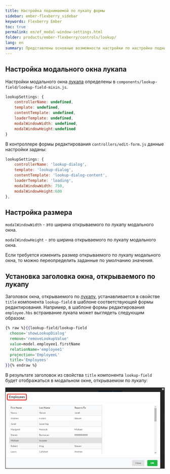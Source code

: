 ```yaml
---
title: Настройка поднимаемой по лукапу формы
sidebar: ember-flexberry_sidebar
keywords: Flexberry Ember
toc: true
permalink: en/ef_modal-window-settings.html
folder: products/ember-flexberry/controls/lookup/
lang: en
summary: Представлены основные возможности настройки по настройке поднимаемой по лукапу формы.
---
```


## Настройка модального окна лукапа

Настройки модального окна [лукапа](ef_lookup.html) определены в `components/lookup-field/lookup-field-mixin.js`.

```js
lookupSettings: {
	controllerName: undefined,
	template: undefined,
	contentTemplate: undefined,
	loaderTemplate: undefined,
	modalWindowWidth: undefined,
	modalWindowHeight:undefined
}
```

В контроллере формы редактирования `controllers/edit-form.js` данные настройки заданы:

```js
lookupSettings: {
    controllerName: 'lookup-dialog',
    template: 'lookup-dialog',
    contentTemplate: 'lookup-dialog-content',
    loaderTemplate: 'loading',
    modalWindowWidth: 750,
    modalWindowHeight:600
},
```

## Настройка размера

`modalWindowWidth` - это ширина открываемого по лукапу модального окна.

`modalWindowHeight` - это ширина открываемого по лукапу модального окна.

Если требуется изменить размер открываемого по лукапу модального окна, то можно переопределить заданные по умолчанию значения.

## Установка заголовка окна, открываемого по лукапу

Заголовок окна, открываемого по [лукапу](ef_lookup.html), устанавливается в свойстве `title` компонента `lookup-field` в шаблоне соответствующей формы редактирования. Например, в шаблоне формы редактирования `employee.hbs` встраивание лукапа может выглядеть следующим образом:

```hbs
{% raw %}{{lookup-field/lookup-field
  choose='showLookupDialog'
  remove='removeLookupValue'
  value=model.employee1.firstName
  relationName='employee1'
  projection='EmployeeL'
  title='Employees'
}}{% endraw %}
```

В результате заголовок из свойства `title` компонента `lookup-field` будет отображаться в модальном окне, открываемом по лукапу:

![](/images/pages/img/page/EditFormTitle/lookuptitle.png)


